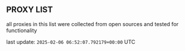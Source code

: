 ## PROXY LIST

all proxies in this list were collected from open sources and tested for functionality

last update: `2025-02-06 06:52:07.792179+00:00` UTC